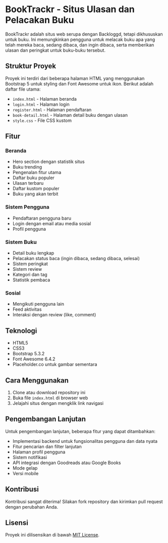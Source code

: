 # BookTrackr - Situs Ulasan dan Pelacakan Buku

BookTrackr adalah situs web serupa dengan Backloggd, tetapi dikhususkan untuk buku. Ini memungkinkan pengguna untuk melacak buku apa yang telah mereka baca, sedang dibaca, dan ingin dibaca, serta memberikan ulasan dan peringkat untuk buku-buku tersebut.

## Struktur Proyek

Proyek ini terdiri dari beberapa halaman HTML yang menggunakan Bootstrap 5 untuk styling dan Font Awesome untuk ikon. Berikut adalah daftar file utama:

- `index.html` - Halaman beranda
- `login.html` - Halaman login
- `register.html` - Halaman pendaftaran
- `book-detail.html` - Halaman detail buku dengan ulasan
- `style.css` - File CSS kustom

## Fitur

### Beranda
- Hero section dengan statistik situs
- Buku trending
- Pengenalan fitur utama
- Daftar buku populer
- Ulasan terbaru
- Daftar kustom populer
- Buku yang akan terbit

### Sistem Pengguna
- Pendaftaran pengguna baru
- Login dengan email atau media sosial
- Profil pengguna

### Sistem Buku
- Detail buku lengkap
- Pelacakan status baca (ingin dibaca, sedang dibaca, selesai)
- Sistem peringkat
- Sistem review
- Kategori dan tag
- Statistik pembaca

### Sosial
- Mengikuti pengguna lain
- Feed aktivitas
- Interaksi dengan review (like, comment)

## Teknologi

- HTML5
- CSS3
- Bootstrap 5.3.2
- Font Awesome 6.4.2
- Placeholder.co untuk gambar sementara

## Cara Menggunakan

1. Clone atau download repository ini
2. Buka file `index.html` di browser web
3. Jelajahi situs dengan mengklik link navigasi

## Pengembangan Lanjutan

Untuk pengembangan lanjutan, beberapa fitur yang dapat ditambahkan:

- Implementasi backend untuk fungsionalitas pengguna dan data nyata
- Fitur pencarian dan filter lanjutan
- Halaman profil pengguna
- Sistem notifikasi
- API integrasi dengan Goodreads atau Google Books
- Mode gelap
- Versi mobile

## Kontribusi

Kontribusi sangat diterima! Silakan fork repository dan kirimkan pull request dengan perubahan Anda.

## Lisensi

Proyek ini dilisensikan di bawah [MIT License](LICENSE). 